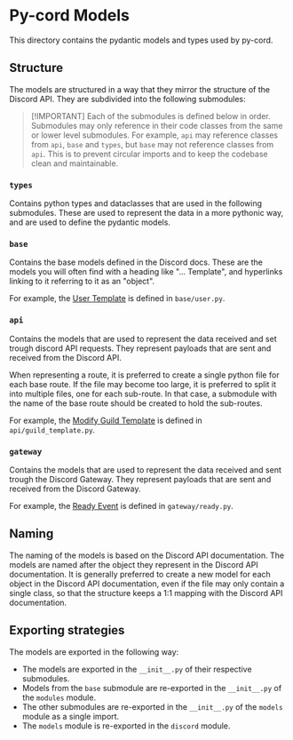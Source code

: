 # Py-cord Models

This directory contains the pydantic models and types used by py-cord.

## Structure

The models are structured in a way that they mirror the structure of the Discord API.
They are subdivided into the following submodules:

> [!IMPORTANT] Each of the submodules is defined below in order. Submodules may only
> reference in their code classes from the same or lower level submodules. For example,
> `api` may reference classes from `api`, `base` and `types`, but `base` may not
> reference classes from `api`. This is to prevent circular imports and to keep the
> codebase clean and maintainable.

### `types`

Contains python types and dataclasses that are used in the following submodules. These
are used to represent the data in a more pythonic way, and are used to define the
pydantic models.

### `base`

Contains the base models defined in the Discord docs. These are the models you will
often find with a heading like "... Template", and hyperlinks linking to it referring to
it as an "object".

For example, the
[User Template](https://discord.com/developers/docs/resources/user#user-object) is
defined in `base/user.py`.

### `api`

Contains the models that are used to represent the data received and set trough discord
API requests. They represent payloads that are sent and received from the Discord API.

When representing a route, it is preferred to create a single python file for each base
route. If the file may become too large, it is preferred to split it into multiple
files, one for each sub-route. In that case, a submodule with the name of the base route
should be created to hold the sub-routes.

For example, the
[Modify Guild Template](https://discord.com/developers/docs/resources/guild-template#modify-guild-template)
is defined in `api/guild_template.py`.

### `gateway`

Contains the models that are used to represent the data received and sent trough the
Discord Gateway. They represent payloads that are sent and received from the Discord
Gateway.

For example, the [Ready Event](https://discord.com/developers/docs/topics/gateway#hello)
is defined in `gateway/ready.py`.

## Naming

The naming of the models is based on the Discord API documentation. The models are named
after the object they represent in the Discord API documentation. It is generally
preferred to create a new model for each object in the Discord API documentation, even
if the file may only contain a single class, so that the structure keeps a 1:1 mapping
with the Discord API documentation.

## Exporting strategies

The models are exported in the following way:

- The models are exported in the `__init__.py` of their respective submodules.
- Models from the `base` submodule are re-exported in the `__init__.py` of the `modules`
  module.
- The other submodules are re-exported in the `__init__.py` of the `models` module as a
  single import.
- The `models` module is re-exported in the `discord` module.
